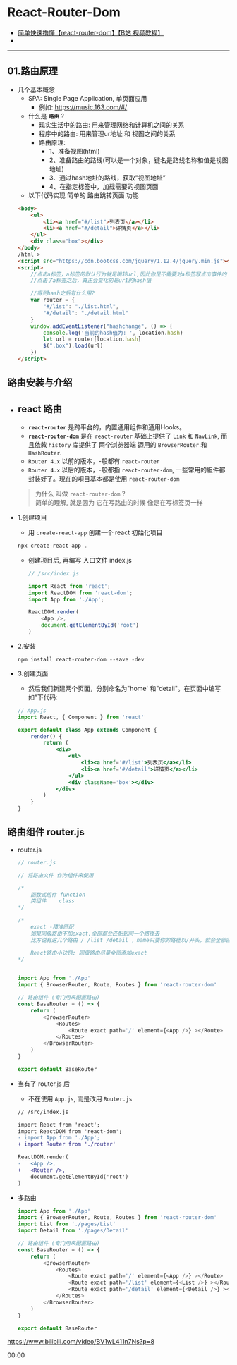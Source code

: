 # React-Router-Dom

- [简单快速撸懂【react-router-dom】【B站 视频教程】](https://www.bilibili.com/video/BV1wL411n7Ns?p=1)
- []()
----

## 01.路由原理
- 几个基本概念
    - SPA: Single Page Application, 单页面应用
        - 例如: https://music.163.com/#/
    - 什么是 **`路由`** ?
        - 现实生活中的路由: 用来管理网络和计算机之间的关系
        - 程序中的路由: 用来管理ur地址 和 视图之间的关系
        - 路由原理:
            - 1、准备视图(html)
            - 2、准备路由的路线(可以是一个对象，键名是路线名称和值是视图地址)
            - 3、通过hash地址的路线，获取"视图地址”
            - 4、在指定标签中，加载需要的视图页面
    - 以下代码实现 简单的 路由跳转页面 功能
    ```html
    <body>
        <ul>
            <li><a href="#/list">列表页</a></li>
            <li><a href="#/detail">详情页</a></li>
        </ul>
        <div class="box"></div>
    </body>
    /html >
    <script src="https://cdn.bootcss.com/jquery/1.12.4/jquery.min.js"></script>
    <script>
        //点击a标签，a标签的默认行为就是跳转url,因此你是不需要对a标签写点击事件的
        //点击了a标签之后，真正会变化的是ur1的hash值

        //得到hash之后有什么用?
        var router = {
            "#/list": "./list.html",
            "#/detail": "./detail.html"
        }
        window.addEventListener("hashchange", () => {
            console.log('当前的hash值为: ', location.hash)
            let url = router[location.hash]
            $(".box").load(url)
        })
    </script>
    ```

## 路由安装与介绍
- ## react 路由
    - **`react-router`** 是跨平台的，内置通用组件和通用Hooks。
    - **`react-router-dom`** 是在 `react-router` 基础上提供了 `Link` 和 `NavLink`, 而且依敕 `history` 库提供了 兩个浏览器端 迺用的 `BrowserRouter` 和 `HashRouter`.
    - `Router 4.x` 以前的版本，-般都有 `react-router`
    - `Router 4.x` 以后的版本，-般都指 `react-router-dom`, 一些常用的組件都封装好了。現在的項目基本都是使用 `react-router-dom`

    > 为什么 叫做 `react-router-dom` ? <br>
    > 简单的理解, 就是因为 它在写路由的时候 像是在写标签页一样

- 1.创建项目
    - 用 `create-react-app` 创建一个 react 初始化项目
    ```js
    npx create-react-app .
    ```
    - 创建项目后, 再编写 入口文件 index.js
        ```js
        // /src/index.js

        import React from 'react';
        import ReactDOM from 'react-dom';
        import App from './App';

        ReactDOM.render(
            <App />,
            document.getElementById('root')
        )
        ```
- 2.安装
    ```
    npm install react-router-dom --save -dev
    ```
- 3.创建页面
    - 然后我们新建两个页面，分别命名为"home' 和"detail"。在页面中编写如”下代码:
    ```jsx
    // App.js
    import React, { Component } from 'react'

    export default class App extends Component {
        render() {
            return (
                <div>
                    <ul>
                        <li><a href='#/list'>列表页</a></li>
                        <li><a href='#/detail'>详情页</a></li>
                    </ul>
                    <div className='box'></div>
                </div>
            )
        }
    }
    ```

## 路由组件 router.js
- router.js
    ```js
    // router.js

    // 将路由文件 作为组件来使用

    /*
        函数式组件 function
        类组件    class
    */

    /*
        exact -精准匹配
        如果同级路由不加exact,全部都会匹配到同一个路径去
        比方说有这几个路由 / /list /detail ，name只要你的路径以/开头，就会全部匹配到 / 对应的组件
    
        React路由小诀窍: 同级路由尽量全部添加exact
    */


    import App from './App'
    import { BrowserRouter, Route, Routes } from 'react-router-dom'

    // 路由组件 (专门用来配置路由)
    const BaseRouter = () => {
        return (
            <BrowserRouter>
                <Routes>
                    <Route exact path='/' element={<App />} ></Route>   {/* 把 / 跟路径指向 App 组件 */}
                </Routes>
            </BrowserRouter>
        )
    }

    export default BaseRouter
    ```
- 当有了 router.js 后
    - 不在使用 `App.js`, 而是改用 `Router.js`
    ```diff
    // /src/index.js

    import React from 'react';
    import ReactDOM from 'react-dom';
    - import App from './App';
    + import Router from './router'

    ReactDOM.render(
    -   <App />,
    +   <Router />,
        document.getElementById('root')
    )
    ```

- 多路由
    ```js
    import App from './App'
    import { BrowserRouter, Route, Routes } from 'react-router-dom'
    import List from './pages/List'
    import Detail from './pages/Detail'

    // 路由组件 (专门用来配置路由)
    const BaseRouter = () => {
        return (
            <BrowserRouter>
                <Routes>
                    <Route exact path='/' element={<App />} ></Route>
                    <Route exact path='/list' element={<List />} ></Route>
                    <Route exact path='/detail' element={<Detail />} ></Route>
                </Routes>
            </BrowserRouter>
        )
    }

    export default BaseRouter
    ```








https://www.bilibili.com/video/BV1wL411n7Ns?p=8

00:00